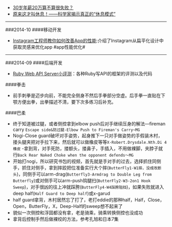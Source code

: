 - [30岁年薪20万算不算很失败？](http://mp.weixin.qq.com/s?__biz=MjM5OTA1MDUyMA==&mid=201401656&idx=1&sn=0970ffc44ecb3f1f78cfae1427b9131b#rd)
- [原来这才叫休息！——科学家揭示真正的“休息模式”](http://mp.weixin.qq.com/s?__biz=MjM5MTUzMDM4MA==&mid=201103040&idx=2&sn=d5fa791e4b018fe6d1087c9ca6ee6f54&scene=2&from=timeline&isappinstalled=0#rd)

------
###2014-10
####移动开发
- [Instagram工程师教你如何改善App的性能](http://www.csdn.net/article/2014-10-05/2821953-instagram-improved-their-apps-performance):介绍了Instagram从扁平化设计中获取灵感来优化app #app性能优化#

------

###2014-09
####后端开发
- [Ruby Web API Server小评测](http://robbinfan.com/blog/45/ruby-framework-benchmark?utm_source=feedburner&utm_medium=feed&utm_campaign=Feed%3A+javaeye%2Frobbin+%28robbin的博客%29)：各种Ruby写API的框架的评测以及代码

####拳击
- 前手刺拳是迈步向前，不能完全侧身不然后手拳部分空虚。后手拳一直贴在下颚方便出拳，出拳描述不清，要下次多练习后补充。

####巴柔
- 终于知道被过腿，或者侧控拿到elbow push后对手继续压身的解法—fireman carry `Escape side&防过腿-Elbow Push to Fireman's Carry~MG`
- Nogi-Close guard破坏对手姿势，起身推下一只对手做姿势的手假装木村，搂头腿夹把对手拉下来，然后就可以做橡皮等等`X-Robert.Drysdale.Nth.Di 4 橡皮`
-拿到背，对手死防，搂额头，搂鼻子，手插入，不用做裸脚，夹脖子就行`Back Rear Naked Choke when the opponent defends～MG`
- 开始打nogi，所以研究书包的视频，首先就是手对手的过去，选择抓住同侧手，抓住对侧手，拿到摔跤把位准备实行大个摔(`ButterFly1-W1摔，没成改断头`)，同侧手可以arm-drag(`Butterfly3-Armdrag to Double Leg from Butterfly`)或对侧手可以arm-push钩腿扫(`ButterFly2-W3-2on1 Hook Sweep`)，对手很凶的往上冲就踩胯(`ButterFly4-W4踩胯阻挡`)，如果失败就进入deep half(`Half Guard to Deep half`)或x-garud
- half guard拿背，木村居然忘了打了，老打eddie的那种half，Half，Close，Open，ButterFly，X，Deep-Half的sweep想不起来了
- 貌似一次侧控和浮固都没有拿，老是骑乘，骑乘转换侧控也没成功
- 拿背后控制手然后做裸绞的方法，参考孔旭和日本7集